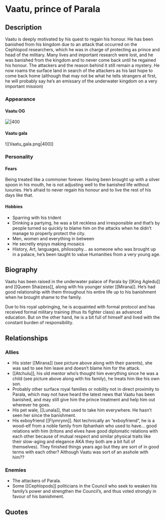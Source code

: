 # Vaatu, prince of Parala
## Description
Vaatu is deeply motivated by his quest to regain his honour. He has been banished from his kingdom due to an attack that occurred on the Cephlopod researchers, which he was in charge of protecting as prince and head of the military. Many lives and important research were lost, and he was banished from the kingdom and to never come back until he regained his honour. The attackers and the reason behind it still remain a mystery. He now roams the surface land in search of the attackers as his last hope to come back home (although that may not be what he tells strangers at first, he will probably say he’s an emissary of the underwater kingdom on a very important mission)
### Appearance
#### Vaatu OG
![|400](https://lh7-us.googleusercontent.com/DQG55qXn4cIFse4v0xpjvcNnK5KYnykbVj2ld0FwdAe6X4P5RBX6rlvfnkZmh0zpYn7OSv577opOHlB73naDrE3MkLU0hXn8YUgd4WjK1nicXhN_wnNF72u0cfrNeTeLZy9rt-3MqorGUY5r9itt0iM)
#### Vaatu gala
![[Vaatu_gala.png|400]]
### Personality
#### Fears
Being treated like a commoner forever. Having been brought up with a silver spoon in his mouth, he is not adjusting well to the banished life without luxuries. He’s afraid to never regain his honour and to live the rest of his days like that.
#### Hobbies 
- Sparring with his trident
- Drinking a partying, he was a bit reckless and irresponsible and that’s by people turned so quickly to blame him on the attacks when he didn’t manage to properly protect the city.
- Men, women and everything in between
- He secretly enjoys making mosaics
- History, Art, languages, philosophy… as someone who was brought up in a palace, he’s been taught to value Humanities from a very young age.
## Biography
Vaatu has been raised in the underwater palace of Parala by [[King Agledu]] and [[Queen Shaizess]], along with his younger sister [[Mirana]]. He’s had good relationship with them throughout his entire life up to his banishment when he brought shame to the family.

Due to his royal upbringing, he is acquainted with formal protocol and has received formal military training (thus its fighter class) as advanced education. But on the other hand, he is a bit full of himself and lived with the constant burden of responsibility.
## Relationships
### Allies
- His sister [[Mirana]] (see picture above along with their parents), she was sad to see him leave and doesn’t blame him for the attack.
- [[Atchulu]], his old mentor who’s thought him everything since he was a child (see picture above along with his family), he treats him like his own son.
- Probably other surface royal families or nobility not in direct proximity to Parala, which may not have heard the latest news that Vaatu has been banished, and may still give him the prince treatment and help him out wherever he goes.
- His pet wale, [[Lunala]], that used to take him everywhere. He hasn’t seen her since the banishment.
- His exboyfriend [[Flymrynn]]. Not technically an “exboyfriend”, he is a wood-elf from a noble family from Ilphanhain who used to have… good relations with him (tritons and elves have good diplomatic relations with each other because of mutual respect and similar physical traits like their slow-aging and elegance AKA they both are a bit full of themselves). They finished things years ago but they are sort of in good terms with each other? Although Vaatu was sort of an asshole with him??
### Enemies
- The attackers of Parala.
- Some [[Cephlopods]] politicians in the Council who seek to weaken his family’s power and strengthen the Council’s, and thus voted strongly in favour of his banishment.
## Quotes
